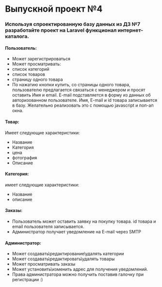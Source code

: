 # Выпускной проект №4
### Используя спроектированную базу данных из ДЗ №7 разработайте проект на Laravel функционал интернет-каталога.
#### Пользователь:
* Может зарегистрироваться
* Может просматривать: 
* список категорий
* список товаров
* страницу одного товара
* По нажатию кнопки купить, со страницы одного товара, пользователю
предлагается связаться с менеджером и просят оставить Имя и email. E-mail
подставляется в форму из данных об авторизованном пользователе. Имя,
E-mail и id товара записывается в базу. Желательно реализовать это с
помощью javascript и поп-ап окна.
#### Товар:
Имеет следующие характеристики:
* Название
* Категория
* цена
* фотография
* Описание
#### Категория:
имеет следующие характеристики:
* Название
* описание
#### Заказы:
* Пользователь может оставить заявку на покупку товара. id товара и email
пользователя записывается.
* Администратор получает уведомление на E-mail через SMTP
#### Администратор:
* Может создавать\редактирование\удалять категории
* Может создавать\редактировать\удалять товары
* Может просматривать заказы
* Может установить\изменить адрес для получения уведомлений.
* Права администратора можно получить поставив галочку при регистрации :)